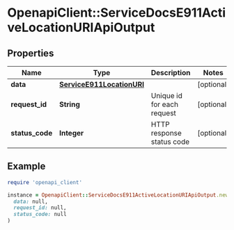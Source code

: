 # OpenapiClient::ServiceDocsE911ActiveLocationURIApiOutput

## Properties

| Name | Type | Description | Notes |
| ---- | ---- | ----------- | ----- |
| **data** | [**ServiceE911LocationURI**](ServiceE911LocationURI.md) |  | [optional] |
| **request_id** | **String** | Unique id for each request | [optional] |
| **status_code** | **Integer** | HTTP response status code | [optional] |

## Example

```ruby
require 'openapi_client'

instance = OpenapiClient::ServiceDocsE911ActiveLocationURIApiOutput.new(
  data: null,
  request_id: null,
  status_code: null
)
```

